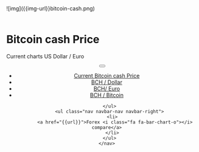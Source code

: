 ﻿<div class="jumbotron" markdown="1">

<br>
<br>
![img]({{img-url}}bitcoin-cash.png)
<br>
<br>

# Bitcoin cash Price

Current charts US Dollar / Euro


</div>
<header class="navbar navbar-static-top navbar-inverse navbar-sticky" id="top" role="banner">
  <div class="container">
    <div class="navbar-header">
      <button class="navbar-toggle collapsed" type="button" data-toggle="collapse" data-target=".navbar-collapse">
        <span class="icon-bar"></span>
        <span class="icon-bar"></span>
        <span class="icon-bar"></span>
      </button>
    </div>
    <nav class="navbar-collapse collapse" role="navigation" style="height: 1px;" id="scrollpsy">
      <ul class="nav navbar-nav">
        <li class="active">
          <a href="#top">Current <span class="hidden-sm">Bitcoin cash Price</span></a>
        </li>
        <li>
          <a href="#section-1">BCH / Dollar</a>
        </li>
        <li>
          <a href="#section-2">BCH/ Euro</a>
        </li>
        <li>
          <a href="#section-3">BCH / Bitcoin</a>
        </li>

        
      </ul>
      <ul class="nav navbar-nav navbar-right">
        <li>
          <a href="{{url}}">Forex <i class="fa fa-bar-chart-o"></i> compare</a>
        </li>
      </ul>
    </nav>
  </div>
</header>